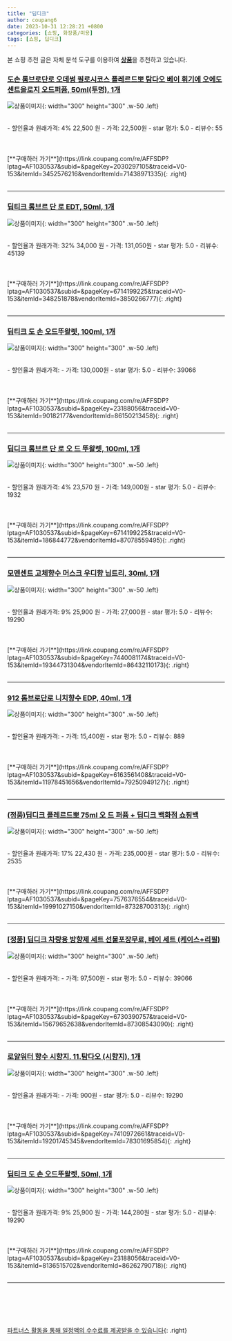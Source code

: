 ```yaml
---
title: "딥디크"
author: coupang6
date: 2023-10-31 12:28:21 +0800
categories: [쇼핑, 화장품/미용]
tags: [쇼핑, 딥디크]
---
```


본 쇼핑 추천 글은 자체 분석 도구를 이용하여 [**상품**](https://link.coupang.com/a/bao1ui)을 추천하고 있습니다.

### [도손 롬브로단로 오데썽 필로시코스 플레르드뽀 탐다오 베이 휘기에 오에도 센트올로지 오드퍼퓸, 50ml(투명), 1개](https://link.coupang.com/re/AFFSDP?lptag=AF1030537&subid=&pageKey=2030297105&traceid=V0-153&itemId=3452576216&vendorItemId=71438971335)

![상품이미지](https://thumbnail6.coupangcdn.com/thumbnails/remote/230x230ex/image/vendor_inventory/fd52/4da13c04045bf20ca12d16be806fde4ecb1eed13d0b33cb34df19dd26d2b.jpg){: width="300" height="300" .w-50 .left}


<br>
- 할인율과 원래가격: 4%  22,500   원
- 가격: 22,500원
- star 평가: 5.0
- 리뷰수: 55
<br>
<br>
<br>
<br>
[**구매하러 가기**](https://link.coupang.com/re/AFFSDP?lptag=AF1030537&subid=&pageKey=2030297105&traceid=V0-153&itemId=3452576216&vendorItemId=71438971335){: .right}
<br>
<br>

---

### [딥티크 롬브르 단 로 EDT, 50ml, 1개](https://link.coupang.com/re/AFFSDP?lptag=AF1030537&subid=&pageKey=6714199225&traceid=V0-153&itemId=348251878&vendorItemId=3850266777)

![상품이미지](https://thumbnail9.coupangcdn.com/thumbnails/remote/230x230ex/image/retail/images/2018/07/17/17/0/7f903349-cf55-453d-ba0b-d1ed5657725f.jpg){: width="300" height="300" .w-50 .left}


<br>
- 할인율과 원래가격: 32%  34,000   원
- 가격: 131,050원
- star 평가: 5.0
- 리뷰수: 45139
<br>
<br>
<br>
<br>
[**구매하러 가기**](https://link.coupang.com/re/AFFSDP?lptag=AF1030537&subid=&pageKey=6714199225&traceid=V0-153&itemId=348251878&vendorItemId=3850266777){: .right}
<br>
<br>

---

### [딥티크 도 손 오드뚜왈렛, 100ml, 1개](https://link.coupang.com/re/AFFSDP?lptag=AF1030537&subid=&pageKey=23188056&traceid=V0-153&itemId=90182177&vendorItemId=86150213458)

![상품이미지](https://thumbnail10.coupangcdn.com/thumbnails/remote/230x230ex/image/vendor_inventory/2cb6/19251768779e4346dd0ef1b4e0fb8ee0c95fb95b6436c7a7e4363a9323ac.jpg){: width="300" height="300" .w-50 .left}


<br>
- 할인율과 원래가격: 
- 가격: 130,000원
- star 평가: 5.0
- 리뷰수: 39066
<br>
<br>
<br>
<br>
[**구매하러 가기**](https://link.coupang.com/re/AFFSDP?lptag=AF1030537&subid=&pageKey=23188056&traceid=V0-153&itemId=90182177&vendorItemId=86150213458){: .right}
<br>
<br>

---

### [딥디크 롬브르 단 로 오 드 뚜왈렛, 100ml, 1개](https://link.coupang.com/re/AFFSDP?lptag=AF1030537&subid=&pageKey=6714199225&traceid=V0-153&itemId=186844772&vendorItemId=87078559495)

![상품이미지](https://thumbnail6.coupangcdn.com/thumbnails/remote/230x230ex/image/vendor_inventory/d976/33fc5049b234dfb3126818d0443f3b34ee16886208f6ad6ced4aa1e49500.jpg){: width="300" height="300" .w-50 .left}


<br>
- 할인율과 원래가격: 4%  23,570   원
- 가격: 149,000원
- star 평가: 5.0
- 리뷰수: 1932
<br>
<br>
<br>
<br>
[**구매하러 가기**](https://link.coupang.com/re/AFFSDP?lptag=AF1030537&subid=&pageKey=6714199225&traceid=V0-153&itemId=186844772&vendorItemId=87078559495){: .right}
<br>
<br>

---

### [모멘센트 고체향수 머스크 우디향 님트리, 30ml, 1개](https://link.coupang.com/re/AFFSDP?lptag=AF1030537&subid=&pageKey=7440081174&traceid=V0-153&itemId=19344731304&vendorItemId=86432110173)

![상품이미지](https://thumbnail9.coupangcdn.com/thumbnails/remote/230x230ex/image/retail/images/2023/06/30/14/8/8bf059f2-0249-45ba-9a03-a250dae9dd4a.jpg){: width="300" height="300" .w-50 .left}


<br>
- 할인율과 원래가격: 9%  25,900   원
- 가격: 27,000원
- star 평가: 5.0
- 리뷰수: 19290
<br>
<br>
<br>
<br>
[**구매하러 가기**](https://link.coupang.com/re/AFFSDP?lptag=AF1030537&subid=&pageKey=7440081174&traceid=V0-153&itemId=19344731304&vendorItemId=86432110173){: .right}
<br>
<br>

---

### [912 롬브로단로 니치향수 EDP, 40ml, 1개](https://link.coupang.com/re/AFFSDP?lptag=AF1030537&subid=&pageKey=6163561408&traceid=V0-153&itemId=11978451656&vendorItemId=79250949127)

![상품이미지](https://thumbnail8.coupangcdn.com/thumbnails/remote/230x230ex/image/retail/images/13432115101275292-b2154afe-1ddc-4614-b0fa-12f14566fbe3.JPG){: width="300" height="300" .w-50 .left}


<br>
- 할인율과 원래가격: 
- 가격: 15,400원
- star 평가: 5.0
- 리뷰수: 889
<br>
<br>
<br>
<br>
[**구매하러 가기**](https://link.coupang.com/re/AFFSDP?lptag=AF1030537&subid=&pageKey=6163561408&traceid=V0-153&itemId=11978451656&vendorItemId=79250949127){: .right}
<br>
<br>

---

### [(정품)딥디크 플레르드뽀 75ml 오 드 퍼퓸 + 딥디크 백화점 쇼핑백](https://link.coupang.com/re/AFFSDP?lptag=AF1030537&subid=&pageKey=7576376554&traceid=V0-153&itemId=19991027150&vendorItemId=87328700313)

![상품이미지](https://thumbnail8.coupangcdn.com/thumbnails/remote/230x230ex/image/vendor_inventory/d905/dce54f6fd1de304b1ef764f8b3b66c11f3baf4d56cdbb598e6152623dcb6.jpg){: width="300" height="300" .w-50 .left}


<br>
- 할인율과 원래가격: 17%  22,430   원
- 가격: 235,000원
- star 평가: 5.0
- 리뷰수: 2535
<br>
<br>
<br>
<br>
[**구매하러 가기**](https://link.coupang.com/re/AFFSDP?lptag=AF1030537&subid=&pageKey=7576376554&traceid=V0-153&itemId=19991027150&vendorItemId=87328700313){: .right}
<br>
<br>

---

### [[정품] 딥디크 차량용 방향제 세트 선물포장무료, 베이 세트 (케이스+리필)](https://link.coupang.com/re/AFFSDP?lptag=AF1030537&subid=&pageKey=6730390757&traceid=V0-153&itemId=15679652638&vendorItemId=87308543090)

![상품이미지](https://thumbnail9.coupangcdn.com/thumbnails/remote/230x230ex/image/vendor_inventory/79b5/f507d4b4e1d5a8daae5355899bb17d3918fa7809e0f469d7d25e55939da5.jpeg){: width="300" height="300" .w-50 .left}


<br>
- 할인율과 원래가격: 
- 가격: 97,500원
- star 평가: 5.0
- 리뷰수: 39066
<br>
<br>
<br>
<br>
[**구매하러 가기**](https://link.coupang.com/re/AFFSDP?lptag=AF1030537&subid=&pageKey=6730390757&traceid=V0-153&itemId=15679652638&vendorItemId=87308543090){: .right}
<br>
<br>

---

### [로얄워터 향수 시향지, 11.탐다오 (시향지), 1개](https://link.coupang.com/re/AFFSDP?lptag=AF1030537&subid=&pageKey=7410972661&traceid=V0-153&itemId=19201745345&vendorItemId=78301695854)

![상품이미지](https://thumbnail7.coupangcdn.com/thumbnails/remote/230x230ex/image/vendor_inventory/bfac/e51f1a68ba0c919d655c9319f95b9e2c30287d08f7523c881d8077f9527c.png){: width="300" height="300" .w-50 .left}


<br>
- 할인율과 원래가격: 
- 가격: 900원
- star 평가: 5.0
- 리뷰수: 19290
<br>
<br>
<br>
<br>
[**구매하러 가기**](https://link.coupang.com/re/AFFSDP?lptag=AF1030537&subid=&pageKey=7410972661&traceid=V0-153&itemId=19201745345&vendorItemId=78301695854){: .right}
<br>
<br>

---

### [딥티크 도 손 오드뚜왈렛, 50ml, 1개](https://link.coupang.com/re/AFFSDP?lptag=AF1030537&subid=&pageKey=23188056&traceid=V0-153&itemId=8136515702&vendorItemId=86262790718)

![상품이미지](https://thumbnail8.coupangcdn.com/thumbnails/remote/230x230ex/image/vendor_inventory/faf8/8f14162e2690cbd021304591eddab25fcd32630e0578c0176c9fe63e93a0.jpg){: width="300" height="300" .w-50 .left}


<br>
- 할인율과 원래가격: 9%  25,900   원
- 가격: 144,280원
- star 평가: 5.0
- 리뷰수: 19290
<br>
<br>
<br>
<br>
[**구매하러 가기**](https://link.coupang.com/re/AFFSDP?lptag=AF1030537&subid=&pageKey=23188056&traceid=V0-153&itemId=8136515702&vendorItemId=86262790718){: .right}
<br>
<br>

---
<br><br><br><br><br> [파트너스 활동을 통해 일정액의 수수료를 제공받을 수 있습니다](https://link.coupang.com/a/bao1ui){: .right}